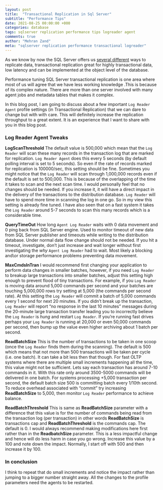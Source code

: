 ```yaml
---
layout: post
title:  "Transactional Replication in Sql Server"
subtitle: "Performance Tips"
date: 2021-08-25 00:00:00 +000
categories: database
tags: sqlserver replication performance tips logreader agent
comments: true
author: "Mehran Zand"
meta: "sqlserver replication performance transactional logreader"
---
```

As we know by now the SQL Server offers us [several different] ways to replicate data, transactional replication great for highly transactional data, low latency and can be implemented at the object level of the database. 

Performance tuning SQL Server transactional replication is one area where most of us will agree that we have less working knowledge .This is because of its complex nature. There are more than one server involved with many agent jobs and metadata tables that makes it complex.

In this blog post, I am going to discuss about a few important `Log Reader Agent` profile settings (in Transactional Replication) that we can dare to change but with with care. This will definitely increase the replication throughput to a great extent. It is an experience that I want to share with you in this blog post.

### Log Reader Agent Tweaks

**LogScanThreshold** The default value is 500,000 which mean that the `Log Reader` will scan these many records in the transaction log that are marked for replication. `Log Reader Agent` does this every 5 seconds (by default polling interval is set to 5 seconds). So even if the rate of records marked for replication is 100000/sec, this setting should be fine. Sometimes you might notice that the `Log Reader` will scan through 1,000,000 records even if the default is set to 500,000. This is because of the overlapping of the time it takes to scan and the next scan time. I would personally feel that no changes should be needed. If you increase it, it will have a direct impact in the delivery of the transactions to the distribution database. `Log Reader` will have to spend more time in scanning the log in one go. So in my view this setting is already fine tuned. I have also seen that on a fast system it takes the `Log Reader` around 5-7 seconds to scan this many records which is a considerable time.

**QueryTimeOut** How long `Agent Log Reader` waits with 0 data movement and 0 ping back from SQL Server engine. Used to monitor timeout of new data from SQL Server publisher and timeouts while writing to the distribution database. Under normal data flow change should not be needed. If you hit a timeout, investigate, don’t just increase and wait longer without first investigating the *why* `Agent Log Reader` had to wait. Most likely a blocking and\or storage performance problems preventing data movement.

**MaxCmdsInTran** I would recommend first changing your application to perform data changes in smaller batches, however, if you need `Log Reader` to breakup large transactions into smaller batches, adjust this setting high enough to prevent flood of tiny transactions. For example, if you `Log Reader` is moving data around 5,000 commands per second and your batches are touching 5,000,000 rows try setting at 5,000 (the commands per second rate). At this setting the `Log Reader` will commit a batch of 5,000 commands every 1 second for next 20 minutes. If you didn’t break up the transaction, `Log Reader` will report “no response in the last 10 minutes” messages during the 20-minute large transaction transfer leading you to incorrectly believe the `Log Reader` is *hung* and restart `Log Reader`.
If you’re running fast drives perhaps your `Log Reader` is running at 20,000 or even 50,000 commands per second, then bump up the value even higher archiving about 1 batch per second.

**ReadBatchSize** This is the number of transactions to be taken in one scoop (once the `Log Reader` finds them during the scanning). The default is 500 which means that not more than 500 transactions will be taken per cycle (i.e. one batch). It can take a bit less then that though. For fast OLTP systems where there are multiple small increments happening all the time, this value might not be sufficient. Lets say each transaction has around 7-10 commands in it. With this rate only around 3500-5000 commands will be delivered in one batch.
For systems processing +5,000 transaction per second, the default batch size 500 is committing batch every 1/10th second. To reduce overhead associated with “commit” try increasing **ReadBatchSize** to 5,000, then monitor `Log Reader` performance to achieve balance.

**ReadBatchThreshold** This is same as **ReadBatchSize** parameter with a difference that this value is for the number of commands being read from the transaction log (per transaction) in other words **ReadBatchSize** is transactions cap and **ReadBatchThreshold** is the commands cap. The default is 0.
I would always recommend making modifications here first rather than in the **ReadbatchSize** parameter. This is a less impactful change and hence will do less harm in case you go wrong. Increase this value by a 100 and note down the impact. Normally, I start off with 500 and then increase it by 100.


### In conclusion
I think to repeat that do small increments and notice the impact rather than jumping to a bigger number straight away. All the changes to the profile parameters need the agents to be restarted.

[several different]: https://docs.microsoft.com/en-us/sql/relational-databases/replication/types-of-replication?view=sql-server-ver15
